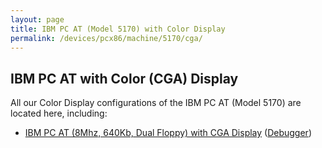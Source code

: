 ```yaml
---
layout: page
title: IBM PC AT (Model 5170) with Color Display
permalink: /devices/pcx86/machine/5170/cga/
---
```


IBM PC AT with Color (CGA) Display
---

All our Color Display configurations of the IBM PC AT (Model 5170) are located here, including:

* [IBM PC AT (8Mhz, 640Kb, Dual Floppy) with CGA Display](/devices/pcx86/machine/5170/cga/640kb/rev3/) ([Debugger](/devices/pcx86/machine/5170/cga/640kb/rev3/debugger/))
